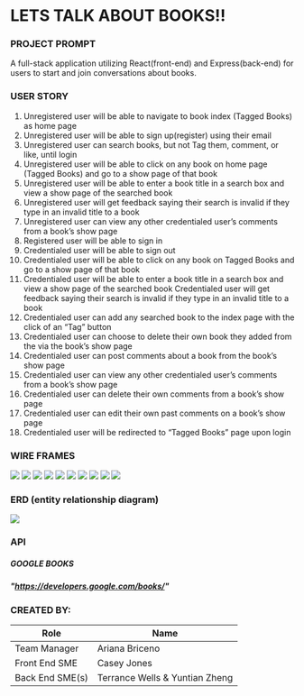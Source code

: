 # LETS TALK ABOUT BOOKS!!

### PROJECT PROMPT
A full-stack application utilizing React(front-end) and Express(back-end) for users to start and join conversations about books. 

### USER STORY
1. Unregistered user will be able to navigate to book index (Tagged Books) as home page
2. Unregistered user will be able to sign up(register) using their email
3. Unregistered user can search books, but not Tag them, comment, or like, until login
4. Unregistered user will be able to click on any book on home page (Tagged Books) and go to a show page of that book
5. Unregistered user will be able to enter a book title in a search box and view a show page of the searched book
6. Unregistered user will get feedback saying their search is invalid if they type in an invalid title to a book
7. Unregistered user can view any other credentialed user’s comments from a book’s show page
8. Registered user will be able to sign in
9. Credentialed user will be able to sign out
10. Credentialed user will be able to click on any book on Tagged Books and go to a show page of that book
11. Credentialed user will be able to enter a book title in a search box and view a show page of the searched book
Credentialed user will get feedback saying their search is invalid if they type in an invalid title to a book
12. Credentialed user can add any searched book to the index page with the click of an “Tag” button
13. Credentialed user can choose to delete their own book they added from the via the book’s show page
14. Credentialed user can post comments about a book from the book’s show page
15. Credentialed user can view any other credentialed user’s comments from a book’s show page
16. Credentialed user can delete their own comments from a book’s show page
17. Credentialed user can edit their own past comments on a book’s show page
18. Credentialed user will be redirected to “Tagged Books” page upon login

### WIRE FRAMES

![](Images/Photo1.png)
![](Images/Photo2.png)
![](Images/Photo3.png)
![](Images/Photo4.png)
![](Images/Photo5.png)
![](Images/Photo6.png)
![](Images/Photo7.png)
![](Images/Photo8.png)
![](Images/Photo9.png)
![](Images/Photo10.png)

### ERD (entity relationship diagram)
![](Images/WireFrame.png)

### API
##### GOOGLE BOOKS
##### "https://developers.google.com/books/"

### CREATED BY:
| Role | Name |
| -----|------|
| Team Manager | Ariana Briceno |
| Front End SME | Casey Jones |
| Back End SME(s) | Terrance Wells & Yuntian Zheng |